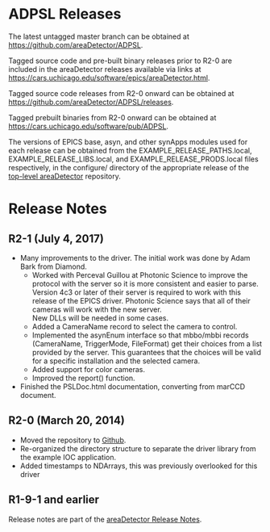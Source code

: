 ADPSL Releases
==============

The latest untagged master branch can be obtained at
https://github.com/areaDetector/ADPSL.

Tagged source code and pre-built binary releases prior to R2-0 are included
in the areaDetector releases available via links at
https://cars.uchicago.edu/software/epics/areaDetector.html.

Tagged source code releases from R2-0 onward can be obtained at 
https://github.com/areaDetector/ADPSL/releases.

Tagged prebuilt binaries from R2-0 onward can be obtained at
https://cars.uchicago.edu/software/pub/ADPSL.

The versions of EPICS base, asyn, and other synApps modules used for each release can be obtained from 
the EXAMPLE_RELEASE_PATHS.local, EXAMPLE_RELEASE_LIBS.local, and EXAMPLE_RELEASE_PRODS.local
files respectively, in the configure/ directory of the appropriate release of the 
[top-level areaDetector](https://github.com/areaDetector/areaDetector) repository.



Release Notes
=============

R2-1 (July 4, 2017)
----
* Many improvements to the driver.  The initial work was done by Adam Bark from Diamond.
  - Worked with Perceval Guillou at Photonic Science to improve the protocol with the server so it is more
    consistent and easier to parse.  Version 4c3 or later of their server is required to work with
    this release of the EPICS driver. 
    Photonic Science says that all of their cameras will work with the new server.  
    New DLLs will be needed in some cases.
  - Added a CameraName record to select the camera to control.
  - Implemented the asynEnum interface so that mbbo/mbbi records (CameraName, TriggerMode, FileFormat)
    get their choices from a list provided by the server.  This guarantees that the choices will be valid
    for a specific installation and the selected camera.
  - Added support for color cameras.
  - Improved the report() function.
* Finished the PSLDoc.html documentation, converting from marCCD document.

R2-0 (March 20, 2014)
----
* Moved the repository to [Github](https://github.com/areaDetector/ADPSL).
* Re-organized the directory structure to separate the driver library from the example IOC application.
* Added timestamps to NDArrays, this was previously overlooked for this driver

R1-9-1 and earlier
------------------
Release notes are part of the
[areaDetector Release Notes](https://cars.uchicago.edu/software/epics/areaDetectorReleaseNotes.html).
